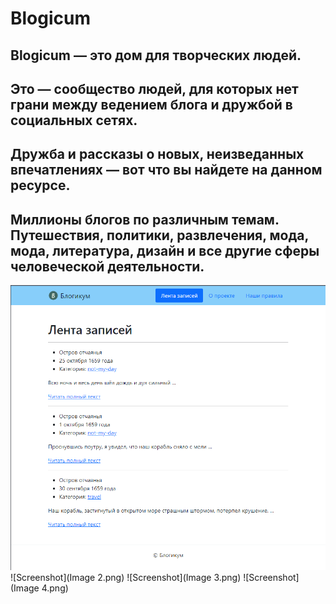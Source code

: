 # Blogicum
## Blogicum — это дом для творческих людей. 
## Это — сообщество людей, для которых нет грани между ведением блога и дружбой в социальных сетях.

## Дружба и рассказы о новых, неизведанных впечатлениях — вот что вы найдете на данном ресурсе. 
## Миллионы блогов по различным темам. Путешествия, политики, развлечения, мода, мода, литература, дизайн и все другие сферы человеческой деятельности.

![Screenshot](Image.png)
![Screenshot](Image 2.png)
![Screenshot](Image 3.png)
![Screenshot](Image 4.png)
